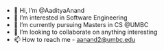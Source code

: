 - 👋 Hi, I’m @AadityaAnand
- 👀 I’m interested in Software Engineering
- 🌱 I’m currently pursuing Masters in CS @UMBC
- 💞️ I’m looking to collaborate on anything interesting
- 📫 How to reach me - aanand2@umbc.edu

<!---
AadityaAnand/AadityaAnand is a ✨ special ✨ repository because its `README.md` (this file) appears on your GitHub profile.
You can click the Preview link to take a look at your changes.
--->
